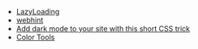 * [LazyLoading](https://web.dev/native-lazy-loading)
* [webhint](https://medium.com/webhint/announcing-the-webhint-browser-extension-abb22f4cfeb)
* [Add dark mode to your site with this short CSS trick](https://dev.to/blacksonic/add-dark-mode-to-your-site-with-this-short-css-trick-1g7b)
* [Color Tools](https://medium.muz.li/color-tools-for-designers-2019-6ebd77a94ab)